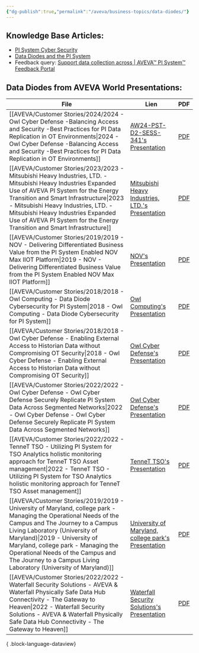 ```yaml
---
{"dg-publish":true,"permalink":"/aveva/business-topics/data-diodes/"}
---
```


## Knowledge Base Articles:
- [PI System Cyber Security](https://customers.osisoft.com/s/knowledgearticle?knowledgeArticleUrl=PI-System-Cyber-Security)
- [Data Diodes and the PI System](https://customers.osisoft.com/s/knowledgearticle?knowledgeArticleUrl=KB01099)
- Feedback query: [Support data collection across \| AVEVA™ PI System™ Feedback Portal](https://pisystem.feedback.aveva.com/ideas/PIINTF-I-147)

## Data Diodes from AVEVA World Presentations:
| File                                                                                                                                                                                                                                                                                                                                                                      | Lien                                                                                                                                                                                                                               | PDF                                                                                                                                                                                                                                                     |
| ------------------------------------------------------------------------------------------------------------------------------------------------------------------------------------------------------------------------------------------------------------------------------------------------------------------------------------------------------------------------- | ---------------------------------------------------------------------------------------------------------------------------------------------------------------------------------------------------------------------------------- | ------------------------------------------------------------------------------------------------------------------------------------------------------------------------------------------------------------------------------------------------------- |
| [[AVEVA/Customer Stories/2024/2024 - Owl Cyber Defense -Balancing Access and Security -Best Practices for PI Data Replication in OT Environments\|2024 - Owl Cyber Defense -Balancing Access and Security -Best Practices for PI Data Replication in OT Environments]]                                                                                                 | [AW24-PST-D2-SESS-341's Presentation](https://www.aveva.com/en/perspectives/presentations/2024/owl-cyber-defense--balancing-access-and-security--best-practices-for-pi-data-replication-in-ot-environments/)                       | [PDF](https://cdn.mediavalet.com/eunl/content/cTXTqtyO402E5F5BAjoJtw/mpbMGjPdnkS5U6BWARIWVw/Original/Owl%20Cyber%20Defense%3A%20Balancing%20Access%20and%20Security%3A%20Best%20Practices%20for%20PI%20Data%20Replication%20in%20OT%20Environments.pdf) |
| [[AVEVA/Customer Stories/2023/2023 - Mitsubishi Heavy Industries, LTD. - Mitsubishi Heavy Industries Expanded Use of AVEVA  PI System  for the Energy Transition and Smart Infrastructure\|2023 - Mitsubishi Heavy Industries, LTD. - Mitsubishi Heavy Industries Expanded Use of AVEVA  PI System  for the Energy Transition and Smart Infrastructure]]               | [Mitsubishi Heavy Industries, LTD.'s Presentation](https://resources.osisoft.com/presentations/mitsubishi-heavy-industries--expanded-use-of-aveva%E2%84%A2-pi-system%E2%84%A2-for-the-energy-transition-and-smart-infrastructure/) | [PDF](https://cdn.osisoft.com/osi/presentations/2023-AVEVA-San-Francisco/UC23NA-3INF02-MitsubishiHeavyIndustries-Ishigaki-MHI.pdf)                                                                                                                      |
| [[AVEVA/Customer Stories/2019/2019 - NOV - Delivering Differentiated Business Value from the PI System Enabled NOV Max IIOT Platform\|2019 - NOV - Delivering Differentiated Business Value from the PI System Enabled NOV Max IIOT Platform]]                                                                                                                         | [NOV's Presentation](https://resources.osisoft.com/presentations/delivering-differentiated-business-value-from-the-pi-system-enabled-nov-max-iiot-platform/)                                                                       | [PDF](https://cdn.osisoft.com/osi/presentations/2019-uc-san-francisco/US19NA-D2UP03-NOV-Fehres-Delivering-Differentiated-Business-Value-from-the-PI-System-Enabled-NOV-Max-IIOT.pdf)                                                                    |
| [[AVEVA/Customer Stories/2018/2018 - Owl Computing - Data Diode Cybersecurity for PI System\|2018 - Owl Computing - Data Diode Cybersecurity for PI System]]                                                                                                                                                                                                           | [Owl Computing's Presentation](https://resources.osisoft.com/presentations/data-diode-cybersecurity-for-pi-system/)                                                                                                                | [PDF](https://cdn.osisoft.com/osi/presentations/2018-uc-emea-barcelona/UC18EU-D3MP02-OwlCyberDefense-Lanahan-Data-Diode-Cybersecuity-for-PI-System.pdf)                                                                                                 |
| [[AVEVA/Customer Stories/2018/2018 - Owl Cyber Defense - Enabling External Access to Historian Data without Compromising OT Security\|2018 - Owl Cyber Defense - Enabling External Access to Historian Data without Compromising OT Security]]                                                                                                                         | [Owl Cyber Defense's Presentation](https://resources.osisoft.com/presentations/enabling-external-access-to-historian-data-without-compromising-ot-security/)                                                                       | [PDF](https://cdn.osisoft.com/osi/presentations/2018-uc-san-francisco/UC18NA-D3MP04-Owl-Enabling-External-Access-to-Historian-Data-without-Compromising-OT-Security.pdf)                                                                                |
| [[AVEVA/Customer Stories/2022/2022 - Owl Cyber Defense - Owl Cyber Defense Securely Replicate PI System Data Across Segmented Networks\|2022 - Owl Cyber Defense - Owl Cyber Defense Securely Replicate PI System Data Across Segmented Networks]]                                                                                                                     | [Owl Cyber Defense's Presentation](https://resources.osisoft.com/presentations/owl-cyber-defense--securely-replicate-pi-system-data-across-segmented-networks/)                                                                    | [PDF](https://cdn.osisoft.com/osi/presentations/2022-AVEVA-San-Francisco/UC22NA-01SS50-Owl-Lanahan-Securely-Replicate-PISystem-Data-Across-Segmented-Network.pdf)                                                                                       |
| [[AVEVA/Customer Stories/2022/2022 - TenneT TSO - Utilizing PI System for TSO Analytics holistic monitoring approach for TenneT TSO Asset management\|2022 - TenneT TSO - Utilizing PI System for TSO Analytics holistic monitoring approach for TenneT TSO Asset management]]                                                                                         | [TenneT TSO's Presentation](https://resources.osisoft.com/presentations/utilizing-pi-system-for-tso-analytics--holistic-monitoring-approach-for-tennet-tso-asset-management/)                                                      | [PDF](https://cdn.osisoft.com/osi/presentations/2022-AVEVA-Amsterdam/UC22EU-D2IN070-TenneT-Hashemi-Utilizing-PI-System-for-TSO-Analytics.pdf)                                                                                                           |
| [[AVEVA/Customer Stories/2019/2019 - University of Maryland,  college park - Managing the Operational Needs of the Campus and The Journey to a Campus Living Laboratory (University of Maryland)\|2019 - University of Maryland,  college park - Managing the Operational Needs of the Campus and The Journey to a Campus Living Laboratory (University of Maryland)]] | [University of Maryland,  college park's Presentation](https://resources.osisoft.com/presentations/managing-the-operational-needs-of-the-campus-and-the-journey-to-a-campus-living-laboratory--university-of-marylandx/)           | [PDF](https://cdn.osisoft.com/osi/presentations/2019-uc-san-francisco/US19NA-D0AS05-UMD-Ibeziako-Managing-the-Operational-Needs-of-the-Campus-and-The-Journey-to-a-Campus-Living.pdf)                                                                   |
| [[AVEVA/Customer Stories/2022/2022 - Waterfall Security Solutions - AVEVA & Waterfall Physically Safe Data Hub Connectivity - The Gateway to Heaven\|2022 - Waterfall Security Solutions - AVEVA & Waterfall Physically Safe Data Hub Connectivity - The Gateway to Heaven]]                                                                                           | [Waterfall Security Solutions's Presentation](https://resources.osisoft.com/presentations/aveva-and-waterfall--physically-safe-data-hub-connectivity---the-gateway-to-heaven-/)                                                    | [PDF](https://cdn.osisoft.com/osi/presentations/2022-AVEVA-Amsterdam/UC22EU-D1SS020-Waterfall-Ginter-Physically-Safe-Data-Hub-Connectivity.pdf)                                                                                                         |

{ .block-language-dataview}